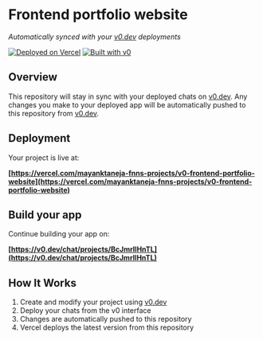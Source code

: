 # Frontend portfolio website

*Automatically synced with your [v0.dev](https://v0.dev) deployments*

[![Deployed on Vercel](https://img.shields.io/badge/Deployed%20on-Vercel-black?style=for-the-badge&logo=vercel)](https://vercel.com/mayanktaneja-fnns-projects/v0-frontend-portfolio-website)
[![Built with v0](https://img.shields.io/badge/Built%20with-v0.dev-black?style=for-the-badge)](https://v0.dev/chat/projects/BcJmrllHnTL)

## Overview

This repository will stay in sync with your deployed chats on [v0.dev](https://v0.dev).
Any changes you make to your deployed app will be automatically pushed to this repository from [v0.dev](https://v0.dev).

## Deployment

Your project is live at:

**[https://vercel.com/mayanktaneja-fnns-projects/v0-frontend-portfolio-website](https://vercel.com/mayanktaneja-fnns-projects/v0-frontend-portfolio-website)**

## Build your app

Continue building your app on:

**[https://v0.dev/chat/projects/BcJmrllHnTL](https://v0.dev/chat/projects/BcJmrllHnTL)**

## How It Works

1. Create and modify your project using [v0.dev](https://v0.dev)
2. Deploy your chats from the v0 interface
3. Changes are automatically pushed to this repository
4. Vercel deploys the latest version from this repository

